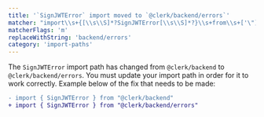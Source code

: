 ```yaml
---
title: '`SignJWTError` import moved to `@clerk/backend/errors`'
matcher: "import\\s+{[\\s\\S]*?SignJWTError[\\s\\S]*?}\\s+from\\s+['\"]@clerk\\/(backend)(?!\/errors)['\"]"
matcherFlags: 'm'
replaceWithString: 'backend/errors'
category: 'import-paths'
---
```


The `SignJWTError` import path has changed from `@clerk/backend` to `@clerk/backend/errors`. You must update your import path in order for it to work correctly. Example below of the fix that needs to be made:

```diff
- import { SignJWTError } from "@clerk/backend"
+ import { SignJWTError } from "@clerk/backend/errors"
```
